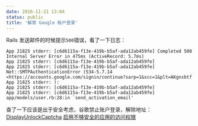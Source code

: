 ```yaml
---
date: 2016-11-21 13:04
status: public
title: '解禁 Google 账户登录'
---
```


Rails 发送邮件的时候提示`500`错误，看了一下日志：
```
App 21825 stderr: [c6d6115a-f13e-419b-b5af-ada12ab459fe] Completed 500 Internal Server Error in 475ms (ActiveRecord: 5.7ms)
App 21825 stderr: [c6d6115a-f13e-419b-b5af-ada12ab459fe]
App 21825 stderr: [c6d6115a-f13e-419b-b5af-ada12ab459fe] Net::SMTPAuthenticationError (534-5.7.14 <https://accounts.google.com/signin/continue?sarp=1&scc=1&plt=AKgnsbtf
App 21825 stderr: ):
App 21825 stderr: [c6d6115a-f13e-419b-b5af-ada12ab459fe]
App 21825 stderr: [c6d6115a-f13e-419b-b5af-ada12ab459fe] app/models/user.rb:28:in `send_activation_email'
```
查了一下应该是出于安全考虑，谷歌禁止账户登录，解除地址：
[DisplayUnlockCaptcha](https://accounts.google.com/DisplayUnlockCaptcha)
[启用不够安全的应用的访问权限](https://www.google.com/settings/security/lesssecureapps)